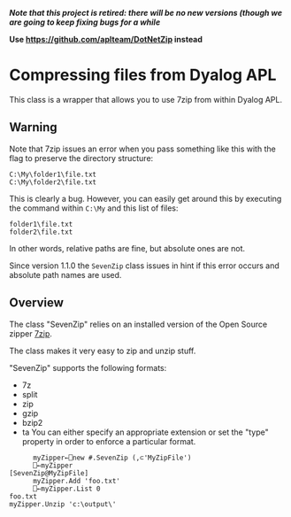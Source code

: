 _**Note that this project is retired: there will be no new versions (though we are going to keep fixing bugs for a while**_

**Use https://github.com/aplteam/DotNetZip instead**

# Compressing files from Dyalog APL

This class is a wrapper that allows you to use 7zip from within Dyalog APL.


## Warning 

Note that 7zip issues an error when you pass something like this with the flag to preserve the directory structure:

```
C:\My\folder1\file.txt
C:\My\folder2\file.txt
```

This is clearly a bug. However, you can easily get around this by executing the command within `C:\My` and this list of files:
```
folder1\file.txt
folder2\file.txt
```

In other words, relative paths are fine, but absolute ones are not.

Since version 1.1.0 the `SevenZip` class issues in hint if this error occurs and absolute path names are used.


## Overview 

The class "SevenZip" relies on an installed version of the Open Source zipper [7zip](http://www.7-zip.org/).

The class makes it very easy to zip and unzip stuff.

"SevenZip" supports the following formats:
 * 7z
 * split
 * zip
 * gzip
 * bzip2
 * ta
You can either specify an appropriate extension or set the "type" property in order to enforce a particular format.

```
      myZipper←⎕new #.SevenZip (,⊂'MyZipFile')
      ⎕←myZipper
[SevenZip@MyZipFile]
      myZipper.Add 'foo.txt'
      ⎕←myZipper.List 0
foo.txt
myZipper.Unzip 'c:\output\'
```
